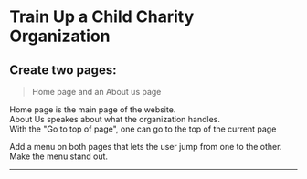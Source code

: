 # Train Up a Child Charity Organization



Create two pages:
---
>Home page and an About us page 

Home page is the main page of the website.<br>
About Us speakes about what the organization handles.<br>
With the "Go to top of page", one can go to the top of the current page

 Add a menu on both pages that lets the user jump from one to the other. Make the menu stand out.

----
